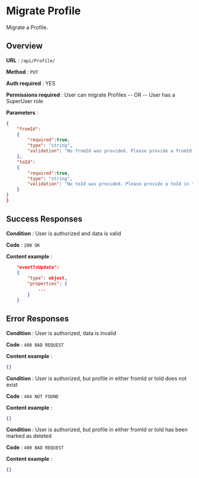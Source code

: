 # Migrate Profile

Migrate a Profile.

## Overview

**URL** : `/api/Profile/`

**Method** : `PUT`

**Auth required** : YES

**Permissions required** : User can migrate Profiles -- OR -- User has a SuperUser role

**Parameters** :

```json
{
    "fromId":
    {
        "required":true,
        "type": "string",
        "validation": "No fromId was provided. Please provide a fromId in the request."
    },
    "toId":
    {
        "required":true,
        "type": "string",
        "validation": "No toId was provided. Please provide a toId in the request."
    }
}
}
```

## Success Responses

**Condition** : User is authorized and data is valid

**Code** : `200 OK`

**Content example** :

```json
    "eventToUpdate":
    {
        "type": object,
        "properties": {
            ...
        }
    }
```

## Error Responses

**Condition** : User is authorized, data is invalid

**Code** : `400 BAD REQUEST`

**Content example** :

```json
{}
```

**Condition** : User is authorized, but profile in either fromId or toId does not exist

**Code** : `404 NOT FOUND`

**Content example** :

```json
{}
```

**Condition** : User is authorized, but profile in either fromId or toId has been marked as deleted

**Code** : `400 BAD REQUEST`

**Content example** :

```json
{}
```
